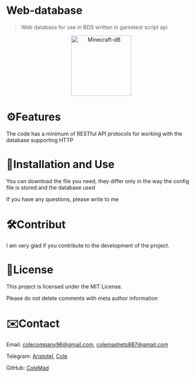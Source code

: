 
# Web-database

> Web database for use in BDS written in gametest script api

<p align="center">
  <img src="https://i.imgur.com/OxWyyg5.png" style="width:160px;height:160px;" alt="Minecraft-dB">
</p>  

# ⚙️Features

The code has a minimum of RESTful API protocols for working with the database supporting HTTP

# 🔗Installation and Use

You can download the file you need, they differ only in the way the config file is stored and the database used 

If you have any questions, please write to me

# 🛠️Contribut

I am very glad if you contribute to the development of the project.

# 📜License

This project is licensed under the MIT License.

Please do not delete comments with meta author information

# ✉️Contact

 Email: <colecompany96@gmail.com>, <colemashets887@gmail.com>

 Telegram: [Aristotel](https://t.me/AristotelDeco), [Cole](https://t.me/ColeMad)

 GitHub: [ColeMad](https://github.com/colemad)